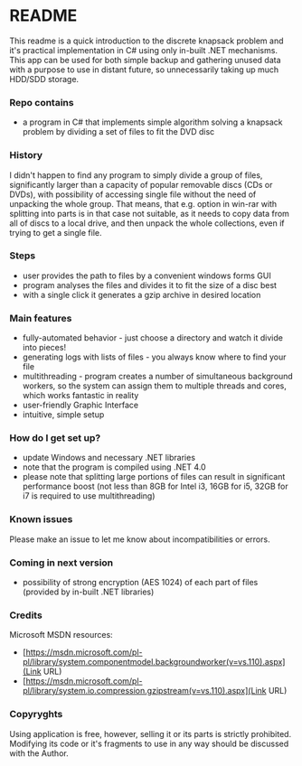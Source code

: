 # README #

This readme is a quick introduction to the discrete knapsack problem and it's practical implementation in C# using only in-built .NET mechanisms. This app can be used for both simple backup and gathering unused data with a purpose to use in distant future, so unnecessarily taking up much HDD/SDD storage.

### Repo contains ###
* a program in C# that implements simple algorithm solving a knapsack problem by dividing a set of files to fit the DVD disc 

### History ###
I didn't happen to find any program to simply divide a group of files, significantly larger than a capacity of popular removable discs (CDs or DVDs), with possibility of accessing single file without the need of unpacking the whole group. That means, that e.g. option in win-rar with splitting into parts is in that case not suitable, as it needs to copy data from all of discs to a local drive, and then unpack the whole collections, even if trying to get a single file.

### Steps ###

- user provides the path to files by a convenient windows forms GUI
- program analyses the files and divides it to fit the size of a disc best
- with a single click it generates a gzip archive in desired location


### Main features ###

* fully-automated behavior - just choose a directory and watch it divide into pieces!
* generating logs with lists of files - you always know where to find your file
* multithreading - program creates a number of simultaneous background workers, so the system can assign them to multiple threads and cores, which works fantastic in reality 
* user-friendly Graphic Interface
* intuitive, simple setup 

### How do I get set up? ###

* update Windows and necessary .NET libraries
* note that the program is compiled using .NET 4.0
* please note that splitting large portions of files can result in significant performance boost (not less than 8GB for Intel i3, 16GB for i5,  32GB for i7 is required to use multithreading)

### Known issues ###
Please make an issue to let me know about incompatibilities or errors.

### Coming in next version ###
* possibility of strong encryption (AES 1024) of each part of files (provided by in-built .NET libraries)

### Credits ####
Microsoft MSDN resources:
* [https://msdn.microsoft.com/pl-pl/library/system.componentmodel.backgroundworker(v=vs.110).aspx](Link URL)
* [https://msdn.microsoft.com/pl-pl/library/system.io.compression.gzipstream(v=vs.110).aspx](Link URL)

### Copyryghts ###
Using application is free, however, selling it or its parts is strictly prohibited. Modifying its code or it's fragments to use in any way should be discussed with the Author.
